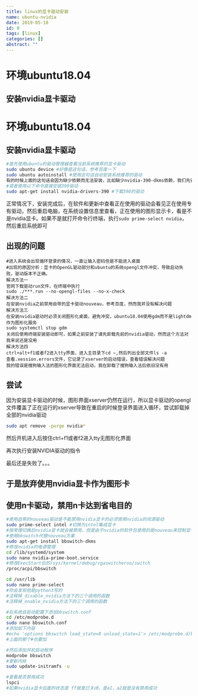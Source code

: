 ```yaml
---
title: linux的显卡驱动安装
name: ubuntu-nvidia
date: 2019-05-10
id: 0
tags: [linux]
categories: []
abstract: ""
---
```



# 环境ubuntu18.04

## 安装nvidia显卡驱动
<!--more-->


# 环境ubuntu18.04

## 安装nvidia显卡驱动<!--more-->

```bash
#首先使用ubuntu的驱动管理器查看当前系统推荐的显卡驱动
sudo ubuntu device #好像是这句话，参考百度一下
sudo ubuntu autoinstall #使用这句话自动安装系统推荐的驱动
有的时候上面的这句话会因为缺少依赖而无法安装，比如缺少nvidia-390-dkms依赖，我们先安装这个包，再运行一次自动安装
#或者使用以下命令直接安装390驱动
sudo apt-get install nvidia-drivers-390 #下载390的驱动
```

正常情况下，安装完成后，在软件和更新中查看正在使用的驱动会看见正在使用专有驱动，然后重启电脑，在系统设置信息里查看，正在使用的图形显示卡，看是不是nvidia显卡。如果不是就打开命令行终端，执行`sudo prime-select nvidia`，然后重启系统即可

## 出现的问题

```
#进入系统会出现循环登录的情况，一直让输入密码但是不能进入桌面
#出现的原因分析：显卡的OpenGL驱动部分和ubuntu的系统opengl文件冲突，导致启动失败。驱动版本不正确。
解决方法一
官网下载驱动run文件，在终端中执行
sudo ./***.run --no-opengl-files --no-x-check
解决方法二
在安装nvidia之前禁用自带的显卡驱动nouveau，参考百度，然而我并没有解决问题
解决方法三
在安装nvidia驱动时必须关闭图形化桌面，避免冲突，ubuntu18.04使用gdm而不是lightdm作为图形化服务
sudo systemctl stop gdm
关闭后使用终端安装驱动即可，如果之前安装了请先卸载先前的nvidia驱动，然而这个方法对我来说还是没用
解决方法四
ctrl+alt+f1或者f2进入tty界面，进入主目录下cd ~,然后列出全部文件ls -a
查看.xession.errors文件，它记录了xserver的启动错误，查看错误解决问题
我的错误是搜狗输入法的图形化界面无法启动，我在卸载了搜狗输入法后依旧没有用
```

## 尝试

因为安装显卡驱动的时候，图形界面xserver仍然在运行，所以显卡驱动的opengl文件覆盖了正在运行的xserver导致在重启的时候登录界面进入循环，尝试卸载掉全部的nvidia驱动

```bash
sudo apt remove -purge nvidia*
```

然后开机进入后按住ctrl+f1或者f2进入tty无图形化界面

再次执行安装NVIDIA驱动的指令

最后还是失败了。。。

## 于是放弃使用nvidia显卡作为图形卡

## 使用n卡驱动，禁用n卡达到省电目的

```bash
#使用自带的nouveau驱动是不能禁用nvidia显卡的必须使用nvidia的闭源驱动
sudo prime-select intel #切换为intel集成显卡
#按常理切换后nvidia显卡就会被禁用，但是由于nvidia的软件包使用的是nouveau来控制显卡的电源管理，这在ubuntu18.04上是不行的，所以显卡还是会耗电
#使用bbswitch代替nouveau方案
sudo apt-get install bbswitch-dkms
#修改nvidia的电源管理
cd /lib/systemd/system
sudo nano nvidia-prime-boot.service
#修改ExecStart后的/sys/kernel/debug/vgaswitcheroo/switch
/proc/acpi/bbswitch

cd /usr/lib
sudo nano prime-select
#你会发现他是python3写的
#注释掉_disable_nvidia方法下的三个调用的函数
#注释掉_enable_nvidia方法下的三个调用的函数

#在系统自启动配置下添加bbswitch.conf
cd /etc/modprobe.d
sudo nano bbswitch.conf
#添加如下内容
#echo 'options bbswitch load_state=0 unload_state=1'> /etc/modprobe.d/bbswitch.conf
#上面的那个#也要加

#然后添加开机启动程序
modprobe bbswitch
#更新内核
sudo update-initramfs -u

#查看是否禁用成功
lspci
#如果nvidia显卡后面的状态是 ff就是已关闭，是a1，a2就是没有禁用成功
```


